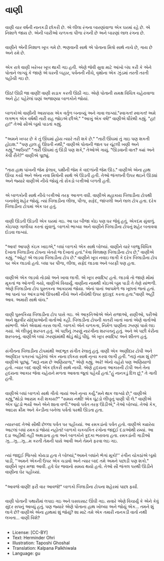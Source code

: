 # વાણી

##
વાણી ચાર વર્ષની નાનકડી છોકરી છે. એ લીલા રંગના બારણાંવાળા એક ઘરમાં રહે છે. એ નિશાળે જાય છે. એની બારીઓ ચળકતા પીળા રંગની છે અને બારણાં લાલ રંગના છે.

##
વાણીને એની નિશાળ ખૂબ ગમે છે. ભણવાની સાથે એ પોતાના મિત્રો સાથે નાચે છે, ગાય છે અને રમે છે.

##
એક રાત્રે વાણી ખરેખર ખૂબ થાકી ગઇ હતી. એણે જેવી સુવા માટે આંખો બંધ કરી કે એને પોતાને લાગ્યું કે જાણે એ ઘરની બહાર, પર્વનની નીચે, વૃક્ષોના એક ઝુંડમાં તરતી તરતી પહોંચી ગઇ છે.

##
ઊઠ! ઊઠી જા વાણી! વાણી સડાક કરતી ઊઠી ગઇ. એણે પોતાની સમક્ષ વિચિત્ર ચહેરાવાળા અને હેટ પહેરેલાં ઘણાં અજાણ્યા બાળકોને જોયાં.

##
બાળકોએ વાણીની આસપાસ એક વર્તુળ બનાવ્યું અને ગાવા લાગ્યાં."સ્વાગત! સ્વાગત! અમે લગભગ એક વર્ષથી તારી રાહ જોઇએ છીએ."
"આખું એક વર્ષ!" વાણીએ ધીરેથી કહ્યું.
"હા! હા!" તેઓ સૌએ બૂમો પાડતાં કહ્યું.

##
"અમને ખબર છે કે તું ઊંઘમાં હોય ત્યારે તરી શકે છે."
"તારી ઊંઘમાં તું ગાઇ પણ શકતી હોઇશ."
"પણ હાલ હું ઊંઘતી નથી," વાણીએ પોતાની જાત પર ચૂંટલી ખણી અને કહ્યું,"આઉચ!"
"તારી ઊંઘમાં તું ઊડી પણ શકે," તેઓએ ગાયું.
"ઊડવાની વાત? ક્યાં અને કેવી રીતે?" વાણીએ પૂછ્યું.

##
"તારા હાથ પાંખની જેમ ફેલાવ, પક્ષીની જેમ કે વાદળાંની જેમ ઊડ."
વાણીએ એના હાથ ઊંચા કર્યા અને એના નવા મિત્રોની સાથે એ ઊડતી હતી. તેઓ જંગલની ઉપર થઇને ઊડ્યાં અને જ્યારે વાણીએ નીચે જોયું તો સેંકડો બત્તીઓ બળતી હતી.

##
એ બાળકોની સાથે નીચે બત્તીઓ તરફ આગળ વધી. વાણીએ મહાકાય બિલાડીના ટોપથી બનાવેલું શહેર જોયું. ત્યાં બિલાડીના લીલા, પીળા, સફેદ, જાંબલી અને લાલ ટોપ હતા. દરેક બિલાડીના ટોપમાં એક ઘર હતું.

##
વાણી ઊડતી ઊડતી એક ઘરમાં ગઇ. આ ઘર બીજા કોઇ પણ ઘર જેવું હતું, એકદમ સુંવાળું. કોઇપણ ગાલીચા કરતાં સુંવાળું. બાળકો ભાગ્યા અને વાણીને બિલાડીના ટોપનું શહેર બતાવવા દોડવા લાગ્યાં.

##
"આવ! આપણે કંઇક ખાઇએ," બધાં બાળકો એક સાથે બોલ્યાં. વાણીને ચારે બાજુ વિચિત્ર દેખાતા બિલાડીના ટોપના ખેતરો જ દેખાતાં હતાં."કેવા વિલક્ષણ બિલાડીના ટોપ છે," વાણીએ કહ્યું.
"ઓહ! એ લાડવા બિલાડીના ટોપ છે."
વાણીને ખૂબ નવાઇ લાગી કે દરેક બિલાડીના ટોપ પર એક લાડવો હતો. બધા પર પીળા, લીલા, સફેદ લાડવા અને બરફી પણ હતા.

##
વાણીએ એક લાડવો તોડ્યો અને ખાવા લાગી. એ ખૂબ સ્વાદિષ્ટ હતો. લાડવો તો જાણે મોંમાં મૂકતાં જ ઓગળી ગયો, વાણીએ વિચાર્યું. વાણીના નામથી કોઇએ બૂમ પાડી તે તેણે સાંભળી. એણે બિલાડીના ટોપ પુસ્તકના આકારમાં જોયા. એનાં પાનાં આપમેળે જ ખૂલતાં જતાં હતાં. આ પાનાં પર આંકડાઓ ઊપરથી નીચે અને નીચેથી ઉપર કૂદાકૂદ કરતા હતા."વાણી અહીં આવ. અમારી સાથે વાંચ."

##
વાણી પુસ્તકિયા બિલાડીના ટોપ પાસે ગઇ. એ આકૃતિઓએ એને રાજાઓ, રાણીઓ, પરીઓ અને શૂરવીર યોદ્ધાઓની વાર્તાઓ કહી. બિલાડીના ટોપની કાતરી ખાતાં ખાતાં એણે વાર્તાઓ સાંભળી. એને એવામાં તરસ લાગી. બાળકો એને ચળકતા, નિર્મળ પાણીના ઝરણાં પાસે લઇ ગયાં. એ લીંબુનું શરબત હતું. એ પછીનું ઝરણું નારંગીના શરબતનું હતું. અને એ પછી કેરીના શરબતનું. વાણીએ બધાં ઝરણાંમાંથી થોડું થોડું પીધું. એ ખૂબ સ્વાદિષ્ટ અને શીતળ હતું.

##
સંગીતના બિલાડીના ટોપમાંથી અદભૂત સંગીત રેલાતું હતું. વાણી એક અણીદાર ટોપી અને અણીદાર પગરખાં પહેરેલાં એક નાના છોકરા સાથે નૃત્ય કરવા લાગી હતી.
"તારૂં નામ શું છે?" વાણીએ પૂછ્યું.
"મારૂં નામ છે અણિયાળા," એણે કહ્યું. અરે! એનો ચહેરો પણ અણિયાળો હતો. ત્યાર બાદ વાણી એક છોકરી સાથે નાચી. એણે હૃદયના આકારની ટોપી અને તેના હૃદયના આકાર જેવા ચહેરાને મળતા આવતા જૂતાં પહેર્ચાં હતાં."હું નાનકડું દિલ છું," તે ગાતી હતી.

##
વાણીએ બધાં બાળકો સાથે ગીતો ગાયાં અને નૃત્ય કર્યું."મને થાક લાગ્યો છે," વાણીએ કહ્યું,"થોડો આરામ કરી શકાય?"
"સમય નથી! એક ઘૂંટડો લીંબુનું પાણી પી લે." વાણીએ એક ઘૂંટડો ભર્યો અને એને શાતા વળી."આવો પર્વત તરફ ઊડીએ," તેઓ બોલ્યાં. તેઓ કેક, આઇસ ક્રીમ અને કેન્ડીના બનેલા પર્વતો પરથી ઊડતા હતા.

##
ત્યારબાદ તેઓ સૌથી છેલ્લા પર્વત પર પહોંચ્યાં. આ રમકડાંનો પર્વત હતો. વાણીએ ક્યારેય આટલાં બધાં રમકડાં જોયાં નહોતાં!
બાળકો ચકચકિત રંગોના જાદૂઈ દડાઓથી રમ્યાં. આ દડા અહીંથી તહીં અથડાતા હતા અને બાળકોને કૂદકા ભરાવતા હતા. રમકડાંની ગાડીઓ ઝૂ...ઝૂ...ઝૂ...મ કરતી તેમની પાસે આવી અને તેમને ફરવા લઇ ગઇ.

##
ત્યાં જાદૂઈ જિગ્સો કોયડા હતા તે બોલ્યાં,"અમને બધાંને ભેગાં મૂકો!'' રંગીન ચોકઠાંએ બૂમો પાડી, ''અમને એકની ઉપર એક ચડાવો અને ત્યાર બાદ તમે અમને પછાડી પણ શકો." વાણીને ખૂબ મજા આવી. હવે ઘેર જવાનો સમય થયો હતો. તેઓ સૌ જંગલ પરથી ઊડીને વાણીના ઘેર પહોંચ્યાં.

##
"આવજે વાણી! ફરી વાર આવજે!"
બાળકો બિલાડીના ટોપના શહેરમાં પાછા ફર્યાં.

##
વાણી પોતાની પથારીમાં લપાઇ ગઇ અને ઘસઘસાટ ઊંઘી ગઇ. સવારે એણે વિચાર્યું કે એને કેવું સુંદર સપનું આવ્યું હતું. પણ જ્યારે એણે પોતાના હાથ ખોલ્યા અને જોયું એક... તમને શું લાગે છે? વાણીએ એના હાથમાં શું જોયું? શા માટે તમે એક તમારી નાનકડી વાર્તા નથી લખતા... વાણી વિશે?

##
* License: [CC-BY]
* Text: Herminder Ohri
* Illustration: Taposhi Ghoshal
* Translation: Kalpana Palkhiwala
* Language: gu
